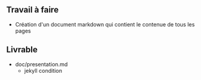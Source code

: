 ## Travail à faire

<!-- Cette tâche est dupliquée -->

- Création d'un document markdown qui contient le contenue de tous les pages

## Livrable

- doc/presentation.md
  - jekyll condition